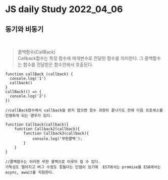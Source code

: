 # JS daily Study 2022_04_06 <br>
## 동기와 비동기 <br>
<br>

>콜백함수(CallBack) <br>
Callback함수는 특정 함수에 매개변수로 전달된 함수를 의미한다. 그 콜백함수는 함수를 전달받은 함수안에서 호출된다.

```
function callBack (callback) {
  console.log('1')
  callback()
}
callBack(() => {
  console.log('2')
})

//callBack함수에서 callback을 받지 않으면 함수 과정이 끝나기도 전에 다음 프로세스를 진행하게 되는 경우가 있다.
```
```
function Callback(callback){
    function Callback2(callback){
        function Callback3(callback){
            console.log('무한콜백');
        }
    }
}

//콜백함수는 이러한 무한 콜백으로 이루어 질 수 있다.
가독성도 떨어지고 버그 수정도 힘들다는 단점이 있기에  ES7에서는 promise를 ES8에서는 async, await를 지원한다.
